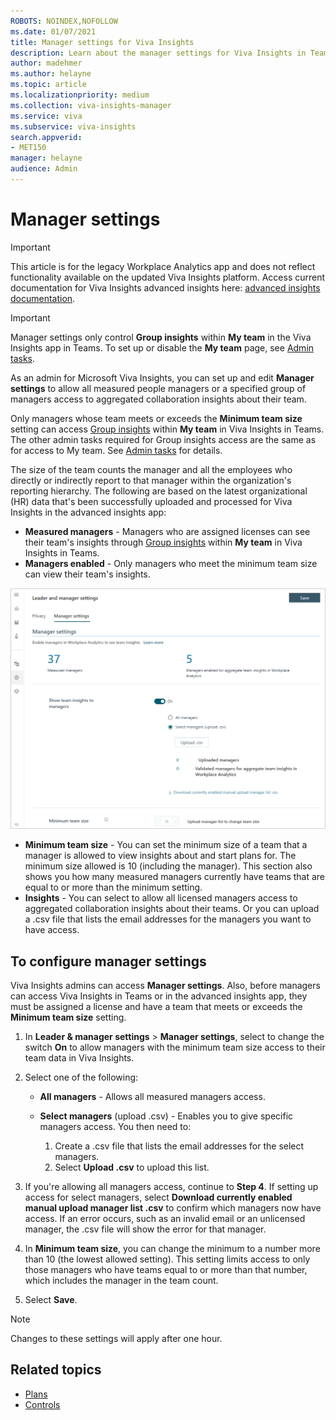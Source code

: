 ```yaml
---
ROBOTS: NOINDEX,NOFOLLOW
ms.date: 01/07/2021
title: Manager settings for Viva Insights
description: Learn about the manager settings for Viva Insights in Teams and in Advanced insights and how administrators can set up and edit them for your organization 
author: madehmer
ms.author: helayne
ms.topic: article
ms.localizationpriority: medium 
ms.collection: viva-insights-manager 
ms.service: viva 
ms.subservice: viva-insights 
search.appverid: 
- MET150  
manager: helayne
audience: Admin
---
```


# Manager settings

>[!Important]
>This article is for the legacy Workplace Analytics app and does not reflect functionality available on the updated Viva Insights platform. Access current documentation for Viva Insights advanced insights here: [advanced insights documentation](../advanced/introduction-to-advanced-insights.md).

>[!Important]
>Manager settings only control **Group insights** within **My team** in the Viva Insights app in Teams. To set up or disable the **My team** page, see [Admin tasks](../org-team-insights/team-insights.md#admin-tasks).

As an admin for Microsoft Viva Insights, you can set up and edit **Manager settings** to allow all measured people managers or a specified group of managers access to aggregated collaboration insights about their team.

Only managers whose team meets or exceeds the **Minimum team size** setting can access [Group insights](../org-team-insights/org-insights.md) within **My team** in Viva Insights in Teams. The other admin tasks required for Group insights access are the same as for access to My team. See [Admin tasks](../org-team-insights/team-insights.md#admin-tasks) for details.

The size of the team counts the manager and all the employees who directly or indirectly report to that manager within the organization's reporting hierarchy. The following are based on the latest organizational (HR) data that's been successfully uploaded and processed for Viva Insights in the advanced insights app:

* **Measured managers** - Managers who are assigned licenses can see their team's insights through [Group insights](../org-team-insights/org-insights.md) within **My team** in Viva Insights in Teams.
* **Managers enabled** - Only managers who meet the minimum team size can view their team's insights.

![Manager settings.](../images/wpa/use/manager-settings.png)

* **Minimum team size** - You can set the minimum size of a team that a manager is allowed to view insights about and start plans for. The minimum size allowed is 10 (including the manager). This section also shows you how many measured managers currently have teams that are equal to or more than the minimum setting.
* **Insights** - You can select to allow all licensed managers access to aggregated collaboration insights about their teams. Or you can upload a .csv file that lists the email addresses for the managers you want to have access.

## To configure manager settings

Viva Insights admins can access **Manager settings**. Also, before managers can access Viva Insights in Teams or in the advanced insights app, they must be assigned a license and have a team that meets or exceeds the **Minimum team size** setting.

1. In **Leader & manager settings** > **Manager settings**, select to change the switch **On** to allow managers with the minimum team size access to their team data in Viva Insights.
2. Select one of the following:

   * **All managers** - Allows all measured managers access.
   * **Select managers** (upload .csv) - Enables you to give specific managers access. You then need to:

      1. Create a .csv file that lists the email addresses for the select managers.
      2. Select **Upload .csv** to upload this list.

3. If you're allowing all managers access, continue to **Step 4**. If setting up access for select managers, select **Download currently enabled manual upload manager list .csv** to confirm which managers now have access. If an error occurs, such as an invalid email or an unlicensed manager, the .csv file will show the error for that manager.
4. In **Minimum team size**, you can change the minimum to a number more than 10 (the lowest allowed setting). This setting limits access to only those managers who have teams equal to or more than that number, which includes the manager in the team count.
5. Select **Save**.

>[!Note]
>Changes to these settings will apply after one hour.

## Related topics

* [Plans](/viva/insights/Tutorials/solutionsv2-intro?toc=/viva/insights/use/toc.json&bc=/viva/insights/breadcrumb/toc.json)
* [Controls](/viva/insights/use/settings?toc=/viva/insights/use/toc.json&bc=/viva/insights/breadcrumb/toc.json)

